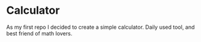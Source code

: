 # Calculator
As my first repo I decided to create a simple calculator. Daily used tool, and best friend of math lovers. 
